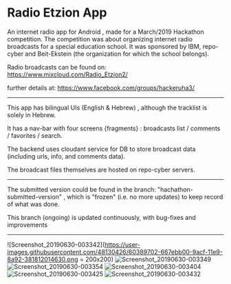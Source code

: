 # Radio Etzion App

An internet radio app for Android , made for a March/2019 Hackathon competition.
The competition was about organizing internet radio broadcasts for a special education school.
It was sponsored by IBM, repo-cyber and Beit-Ekstein (the organization for which the school belongs).

Radio broadcasts can be found on: https://www.mixcloud.com/Radio_Etzion2/

further details at: https://www.facebook.com/groups/hackeruha3/

---------------------------

This app has bilingual UIs (English & Hebrew) , although the tracklist is solely in Hebrew.

It has a nav-bar with four screens {fragments} : broadcasts list / comments / favorites / search.

The backend uses cloudant service for DB to store broadcast data (including urls, info, and comments data).

The broadcast files themselves are hosted on repo-cyber servers. 

---------------------------

The submitted version could be found in the branch:  "hachathon-submitted-version" , which is "frozen" (i.e. no more updates) to keep record of what was done.

This branch (ongoing) is updated continuously, with bug-fixes and improvements 

----------------------------

![Screenshot_20190630-003342](https://user-images.githubusercontent.com/48130426/60389702-667ebb00-9acf-11e9-8a92-381812014630.png = 200x200)
![Screenshot_20190630-003349](https://user-images.githubusercontent.com/48130426/60389704-6e3e5f80-9acf-11e9-8e84-64d70550f076.png)
![Screenshot_20190630-003354](https://user-images.githubusercontent.com/48130426/60389705-6e3e5f80-9acf-11e9-974f-7e5ddc1ed310.png)
![Screenshot_20190630-003404](https://user-images.githubusercontent.com/48130426/60389706-6ed6f600-9acf-11e9-94c1-fabdb3f77e99.png)
![Screenshot_20190630-003425](https://user-images.githubusercontent.com/48130426/60389707-6ed6f600-9acf-11e9-938e-337a02c859e5.png)
![Screenshot_20190630-003432](https://user-images.githubusercontent.com/48130426/60389709-6ed6f600-9acf-11e9-93f9-cb5a2e21c2da.png)
